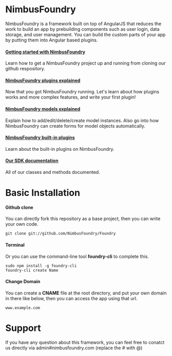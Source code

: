 NimbusFoundry
========

NimbusFoundry is a framework built on top of AngularJS that reduces the work to build an app by prebuilding components such as user login, data storage, and user management. You can build the custom parts of your app by putting them into Angular based plugins.

#### [Getting started with NimbusFoundry](http://nimbusfoundry.com/tutorial.html)
Learn how to get a NimbusFoundry project up and running from cloning our github respository.

#### [NimbusFoundry plugins explained](http://nimbusfoundry.com/tutorial-plugin.html)
Now that you got NimbusFoundry running. Let's learn about how plugins works and more complex features, and write your first plugin!

#### [NimbusFoundry models explained](http://nimbusfoundry.com/modeldoc.html)
Explain how to add/edit/delete/create model instances. Also go into how NimbusFoundry can create forms for model objects automatically.

#### [NimbusFoundry built-in plugins](http://nimbusfoundry.com/plugins.html)
Learn about the built-in plugins on NimbusFoundry.

#### [Our SDK documentation](http://nimbusfoundry.com/classdoc.htm)
All of our classes and methods documented.

# Basic Installation

#### Github clone

You can directly fork this repository as a base project, then you can write your own code.

``` 
git clone git://github.com/NimbusFoundry/Foundry 
```

#### Terminal

Or you can use the command-line tool **foundry-cli** to complete this.

 ```
sudo npm install -g foundry-cli
foundry-cli create Name
 ```

#### Change Domain
You can create a **CNAME** file at the root directory, and put your own domain in there like below, then you can access the app using that url.

```
www.example.com
```

# Support

If you have any question about this framework, you can feel free to conatct us directly via admin#nimbusfoundry.com (replace the # with @)
